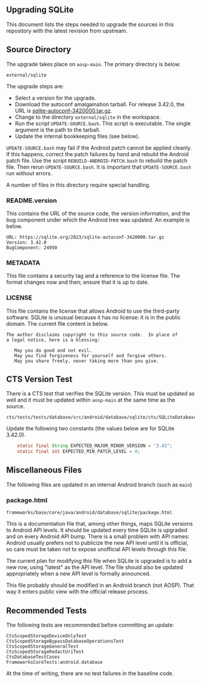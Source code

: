## Upgrading SQLite

This document lists the steps needed to upgrade the sources in this repository
with the latest revision from upstream.

## Source Directory

The upgrade takes place on `aosp-main`. The primary directory is below.

```text
external/sqlite
```

The upgrade steps are:

*   Select a version for the upgrade.
*   Download the autoconf amalgamation tarball. For release 3.42.0, the URL is
    [sqlite-autoconf-3420000.tar.gz](https://sqlite.org/2023/sqlite-autoconf-3420000.tar.gz).
*   Change to the directory `external/sqlite` in the workspace.
*   Run the script `UPDATE-SOURCE.bash`. This script is executable. The single
    argument is the path to the tarball.
*   Update the internal bookkeeping files (see below).

`UPDATE-SOURCE.bash` may fail if the Android patch cannot be applied cleanly. If
this happens, correct the patch failures by hand and rebuild the Android patch
file. Use the script `REBUILD-ANDROID-PATCH.bash` to rebuild the patch file.
Then rerun `UPDATE-SOURCE.bash`. It is important that `UPDATE-SOURCE.bash` run
without errors.

A number of files in this directory require special handling.

### README.version

This contains the URL of the source code, the version information, and the bug
component under which the Android tree was updated. An example is below.

```text
URL: https://sqlite.org/2023/sqlite-autoconf-3420000.tar.gz
Version: 3.42.0
BugComponent: 24950
```

### METADATA

This file contains a security tag and a reference to the license file. The
format changes now and then; ensure that it is up to date.

### LICENSE

This file contains the license that allows Android to use the third-party
software. SQLite is unusual because it has no license: it is in the public
domain. The current file content is below.

```text
The author disclaims copyright to this source code.  In place of
a legal notice, here is a blessing:

   May you do good and not evil.
   May you find forgiveness for yourself and forgive others.
   May you share freely, never taking more than you give.
```

## CTS Version Test

There is a CTS test that verifies the SQLite version. This must be updated as
well and it must be updated within `aosp-main` at the same time as the source.

```text
cts/tests/tests/database/src/android/database/sqlite/cts/SQLiteDatabaseTest.java
```

Update the following two constants (the values below are for SQLite 3.42.0).

```java
    static final String EXPECTED_MAJOR_MINOR_VERSION = "3.42";
    static final int EXPECTED_MIN_PATCH_LEVEL = 0;
```

## Miscellaneous Files

The following files are updated in an internal Android branch (such as `main`)

### package.html

```text
frameworks/base/core/java/android/database/sqlite/package.html
```

This is a documentation file that, among other things, maps SQLite versions to
Android API levels. It should be updated every time SQLite is upgraded and on
every Android API bump. There is a small problem with API names: Android usually
prefers not to publicize the new API level until it is official, so care must be
taken not to expose unofficial API levels through this file.

The current plan for modifying this file when SQLite is upgraded is to add a new
row, using "latest" as the API level. The file should also be updated
appropriately when a new API level is formally announced.

This file probably should be modified in an Android branch (not AOSP). That way
it enters public view with the official release process.

## Recommended Tests

The following tests are recommended before committing an update:

```text
CtsScopedStorageDeviceOnlyTest
CtsScopedStorageBypassDatabaseOperationsTest
CtsScopedStorageGeneralTest
CtsScopedStorageRedactUriTest
CtsDatabaseTestCases
FrameworksCoreTests:android.database
```

At the time of writing, there are no test failures in the baseline code.
